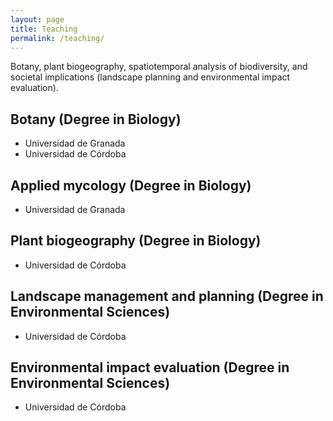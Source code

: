 ```yaml
---
layout: page
title: Teaching
permalink: /teaching/
---
```


Botany, plant biogeography, spatiotemporal analysis of biodiversity, and societal implications (landscape planning and environmental impact evaluation).


<h2>Botany (Degree in Biology)</h2>
<ul>
	<li>Universidad de Granada</li>
	<li>Universidad de Córdoba</li>
</ul>
<h2>Applied mycology (Degree in Biology)</h2>
<ul>
	<li>Universidad de Granada</li>
</ul>
<h2>Plant biogeography (Degree in Biology)</h2>
<ul>
	<li>Universidad de Córdoba</li>
</ul>
<h2>Landscape management and planning (Degree in Environmental Sciences)</h2>
<ul>
	<li>Universidad de Córdoba</li>
</ul>
<h2>Environmental impact evaluation (Degree in Environmental Sciences)</h2>
<ul>
	<li>Universidad de Córdoba</li>
</ul>
